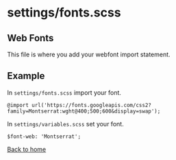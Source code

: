 # settings/fonts.scss

## Web Fonts

This file is where you add your webfont import statement.

## Example

In `settings/fonts.scss` import your font.

```
@import url('https://fonts.googleapis.com/css2?family=Montserrat:wght@400;500;600&display=swap');
```

In `settings/variables.scss` set your font.

```
$font-web: 'Montserrat';
```

[Back to home](README.md)